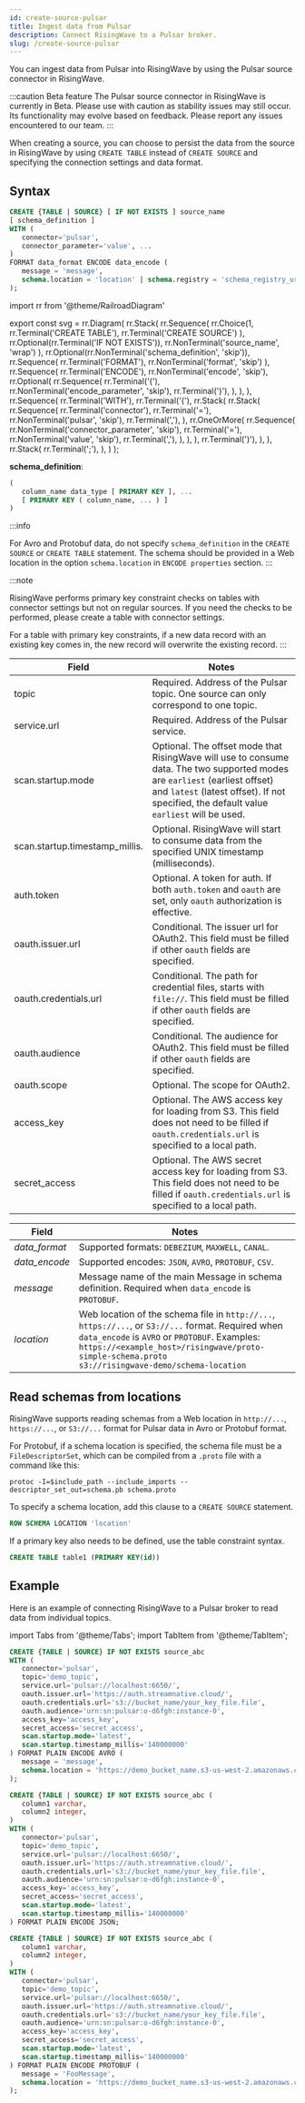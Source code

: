 ```yaml
---
id: create-source-pulsar
title: Ingest data from Pulsar
description: Connect RisingWave to a Pulsar broker.
slug: /create-source-pulsar
---
```


<head>
  <link rel="canonical" href="https://docs.risingwave.com/docs/current/create-source-pulsar/" />
</head>

You can ingest data from Pulsar into RisingWave by using the Pulsar source connector in RisingWave.

:::caution Beta feature
The Pulsar source connector in RisingWave is currently in Beta. Please use with caution as stability issues may still occur. Its functionality may evolve based on feedback. Please report any issues encountered to our team.
:::

When creating a source, you can choose to persist the data from the source in RisingWave by using `CREATE TABLE` instead of `CREATE SOURCE` and specifying the connection settings and data format.

## Syntax

```sql
CREATE {TABLE | SOURCE} [ IF NOT EXISTS ] source_name
[ schema_definition ]
WITH (
   connector='pulsar',
   connector_parameter='value', ...
)
FORMAT data_format ENCODE data_encode (
   message = 'message',
   schema.location = 'location' | schema.registry = 'schema_registry_url'
);
```

import rr from '@theme/RailroadDiagram'

export const svg = rr.Diagram(
rr.Stack(
rr.Sequence(
rr.Choice(1,
rr.Terminal('CREATE TABLE'),
rr.Terminal('CREATE SOURCE')
),
rr.Optional(rr.Terminal('IF NOT EXISTS')),
rr.NonTerminal('source_name', 'wrap')
),
rr.Optional(rr.NonTerminal('schema_definition', 'skip')),
rr.Sequence(
rr.Terminal('FORMAT'),
rr.NonTerminal('format', 'skip')
),
rr.Sequence(
rr.Terminal('ENCODE'),
rr.NonTerminal('encode', 'skip'),
rr.Optional(
rr.Sequence(
rr.Terminal('('),
rr.NonTerminal('encode_parameter', 'skip'),
rr.Terminal(')'),
),
),
),
rr.Sequence(
rr.Terminal('WITH'),
rr.Terminal('('),
rr.Stack(
rr.Stack(
rr.Sequence(
rr.Terminal('connector'),
rr.Terminal('='),
rr.NonTerminal('pulsar', 'skip'),
rr.Terminal(','),
),
rr.OneOrMore(
rr.Sequence(
rr.NonTerminal('connector_parameter', 'skip'),
rr.Terminal('='),
rr.NonTerminal('value', 'skip'),
rr.Terminal(','),
),
),
),
rr.Terminal(')'),
),
),
rr.Stack(
rr.Terminal(';'),
),
)
);

<Drawer SVG={svg} />

**schema_definition**:

```sql
(
   column_name data_type [ PRIMARY KEY ], ...
   [ PRIMARY KEY ( column_name, ... ) ]
)
```

:::info

For Avro and Protobuf data, do not specify `schema_definition` in the `CREATE SOURCE` or `CREATE TABLE` statement. The schema should be provided in a Web location in the option `schema.location` in `ENCODE properties` section.
:::

:::note

RisingWave performs primary key constraint checks on tables with connector settings but not on regular sources. If you need the checks to be performed, please create a table with connector settings.

For a table with primary key constraints, if a new data record with an existing key comes in, the new record will overwrite the existing record.
:::

| Field                          | Notes                                                                                                                                                                                                                   |
| ------------------------------ | ----------------------------------------------------------------------------------------------------------------------------------------------------------------------------------------------------------------------- |
| topic                          | Required. Address of the Pulsar topic. One source can only correspond to one topic.                                                                                                                                     |
| service.url                    | Required. Address of the Pulsar service.                                                                                                                                                                                |
| scan.startup.mode              | Optional. The offset mode that RisingWave will use to consume data. The two supported modes are `earliest` (earliest offset) and `latest` (latest offset). If not specified, the default value `earliest` will be used. |
| scan.startup.timestamp_millis. | Optional. RisingWave will start to consume data from the specified UNIX timestamp (milliseconds).                                                                                                                       |
| auth.token                     | Optional. A token for auth. If both `auth.token` and `oauth` are set, only `oauth` authorization is effective.                                                                                                          |
| oauth.issuer.url               | Conditional. The issuer url for OAuth2. This field must be filled if other `oauth` fields are specified.                                                                                                                |
| oauth.credentials.url          | Conditional. The path for credential files, starts with `file://`. This field must be filled if other `oauth` fields are specified.                                                                                     |
| oauth.audience                 | Conditional. The audience for OAuth2. This field must be filled if other `oauth` fields are specified.                                                                                                                  |
| oauth.scope                    | Optional. The scope for OAuth2.                                                                                                                                                                                         |
| access_key                     | Optional. The AWS access key for loading from S3. This field does not need to be filled if `oauth.credentials.url` is specified to a local path.                                                                        |
| secret_access                  | Optional. The AWS secret access key for loading from S3. This field does not need to be filled if `oauth.credentials.url` is specified to a local path.                                                                 |

| Field         | Notes                                                                                                                                                                                                                                                             |
| ------------- | ----------------------------------------------------------------------------------------------------------------------------------------------------------------------------------------------------------------------------------------------------------------- |
| _data_format_ | Supported formats: `DEBEZIUM`, `MAXWELL`, `CANAL`.                                                                                                                                                                                                                |
| _data_encode_ | Supported encodes: `JSON`, `AVRO`, `PROTOBUF`, `CSV`.                                                                                                                                                                                                             |
| _message_     | Message name of the main Message in schema definition. Required when `data_encode` is `PROTOBUF`.                                                                                                                                                                 |
| _location_    | Web location of the schema file in `http://...`, `https://...`, or `S3://...` format. Required when `data_encode` is `AVRO` or `PROTOBUF`. Examples:<br/>`https://<example_host>/risingwave/proto-simple-schema.proto`<br/>`s3://risingwave-demo/schema-location` |

## Read schemas from locations

RisingWave supports reading schemas from a Web location in `http://...`, `https://...`, or `S3://...` format for Pulsar data in Avro or Protobuf format.

For Protobuf, if a schema location is specified, the schema file must be a `FileDescriptorSet`, which can be compiled from a `.proto` file with a command like this:

```shell
protoc -I=$include_path --include_imports --descriptor_set_out=schema.pb schema.proto
```

To specify a schema location, add this clause to a `CREATE SOURCE` statement.

```sql
ROW SCHEMA LOCATION 'location'
```

If a primary key also needs to be defined, use the table constraint syntax.

```sql
CREATE TABLE table1 (PRIMARY KEY(id))
```

## Example

Here is an example of connecting RisingWave to a Pulsar broker to read data from individual topics.

import Tabs from '@theme/Tabs';
import TabItem from '@theme/TabItem';

<Tabs>
<TabItem value="avro" label="Avro" default>

```sql
CREATE {TABLE | SOURCE} IF NOT EXISTS source_abc
WITH (
   connector='pulsar',
   topic='demo_topic',
   service.url='pulsar://localhost:6650/',
   oauth.issuer.url='https://auth.streamnative.cloud/',
   oauth.credentials.url='s3://bucket_name/your_key_file.file',
   oauth.audience='urn:sn:pulsar:o-d6fgh:instance-0',
   access_key='access_key',
   secret_access='secret_access',
   scan.startup.mode='latest',
   scan.startup.timestamp_millis='140000000'
) FORMAT PLAIN ENCODE AVRO (
   message = 'message',
   schema.location = 'https://demo_bucket_name.s3-us-west-2.amazonaws.com/demo.avsc'
);
```

</TabItem>
<TabItem value="json" label="JSON" default>

```sql
CREATE {TABLE | SOURCE} IF NOT EXISTS source_abc (
   column1 varchar,
   column2 integer,
)
WITH (
   connector='pulsar',
   topic='demo_topic',
   service.url='pulsar://localhost:6650/',
   oauth.issuer.url='https://auth.streamnative.cloud/',
   oauth.credentials.url='s3://bucket_name/your_key_file.file',
   oauth.audience='urn:sn:pulsar:o-d6fgh:instance-0',
   access_key='access_key',
   secret_access='secret_access',
   scan.startup.mode='latest',
   scan.startup.timestamp_millis='140000000'
) FORMAT PLAIN ENCODE JSON;
```

</TabItem>
<TabItem value="pb" label="Protobuf" default>

```sql
CREATE {TABLE | SOURCE} IF NOT EXISTS source_abc (
   column1 varchar,
   column2 integer,
)
WITH (
   connector='pulsar',
   topic='demo_topic',
   service.url='pulsar://localhost:6650/',
   oauth.issuer.url='https://auth.streamnative.cloud/',
   oauth.credentials.url='s3://bucket_name/your_key_file.file',
   oauth.audience='urn:sn:pulsar:o-d6fgh:instance-0',
   access_key='access_key',
   secret_access='secret_access',
   scan.startup.mode='latest',
   scan.startup.timestamp_millis='140000000'
) FORMAT PLAIN ENCODE PROTOBUF (
   message = 'FooMessage',
   schema.location = 'https://demo_bucket_name.s3-us-west-2.amazonaws.com/demo.proto'
);
```

</TabItem>
</Tabs>
